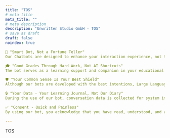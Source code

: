 ```yaml
---
title: "TOS"
# meta title
meta_title: ""
# meta description
description: "Unwritten Studio GmbH - TOS"
# save as draft
draft: false
noindex: true

🤖 "Smart Bot, Not a Fortune Teller"
Our Chatbots are designed to enhance your interaction experience, not to replace official materials. While the bot strives to provide accurate information, the sole responsibility for meeting e.g. course requirements (registrations, deadlines, formatting guidelines, etc.) remains with you as a user. Any information must be verified through authorized channels (course instructors, official website, academic regulations). Decisions made based on bot recommendations cannot be used as e.g. justification for exceptions to course rules.

🎓 "Good Grades Through Hard Work, Not AI Shortcuts"
The bot serves as a learning support and companion in your educational journey. However, information and explanations provided by the bot may contain errors or inaccuracies or may not align with e.g. current examiner requirements. Potential grading of your work is based exclusively on the criteria defined in e.g. the course structure and is conducted by qualified examiners. Statements or recommendations from the bot cannot be used as a basis for e.g. grade appeals or assessment challenges. The responsibility for the learning process and achievement of learning objectives lies solely with the user.

🛡️ "Your Common Sense Is Your Best Shield"
Although our bots are developed with the best intentions, Large Language Models (LLMs) can occasionally make inappropriate, misleading, or potentially harmful suggestions. You are obligated to critically evaluate all recommendations from the bot and exercise your own sound judgment. Never follow instructions that could endanger your safety, health, well-being, or that of others, or that violate laws, university policies, or ethical principles. The partners, e.g. universities and the developers of the bot assume no liability for damages of any kind resulting from following bot recommendations.

🔒 "Your Data - Your Learning Journal, Not Our Diary"
During the use of our bot, conversation data is collected for system improvement, error analysis, and research purposes. This data may be anonymized for scientific publications. Your personal data will be handled e.g. in accordance with the university's privacy policies. The use of the bot is voluntary and is e.g. not a prerequisite for successful completion of the course. You may discontinue use at any time without negative impact on e.g. your course evaluation.

✅ "Consent - Quick and Painless"
By using our bot, you acknowledge that you have read, understood, and agree to these Terms of Use. You confirm that you are at least 18 years old and e.g. enrolled at the university. We and our partners, e.g. universities reserves the right to change these terms at any time, with notice provided for substantial changes.

---
```

TOS
